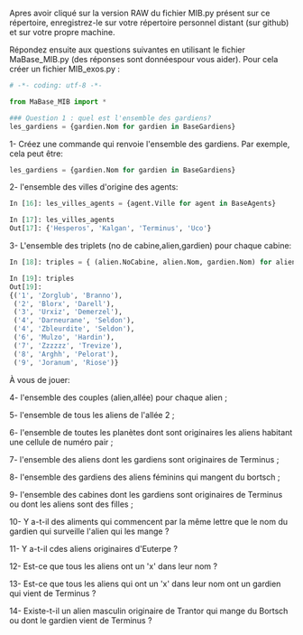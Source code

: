 Apres avoir cliqué sur la version RAW du fichier MIB.py présent sur ce répertoire, enregistrez-le sur votre répertoire personnel distant (sur github) et sur votre propre machine. 

Répondez ensuite aux questions suivantes en utilisant le fichier MaBase_MIB.py (des réponses sont donnéespour vous aider).
Pour cela créer un fichier MIB_exos.py :

```python
# -*- coding: utf-8 -*-

from MaBase_MIB import *

### Question 1 : quel est l'ensemble des gardiens?
les_gardiens = {gardien.Nom for gardien in BaseGardiens}

```

1- Créez une commande qui renvoie l'ensemble des gardiens. Par exemple, cela peut être:

```python
les_gardiens = {gardien.Nom for gardien in BaseGardiens}
```
2- l'ensemble des villes d'origine des agents:

```python
In [16]: les_villes_agents = {agent.Ville for agent in BaseAgents}

In [17]: les_villes_agents
Out[17]: {'Hesperos', 'Kalgan', 'Terminus', 'Uco'}
```

3- L'ensemble des triplets (no de cabine,alien,gardien) pour chaque cabine:

```python
In [18]: triples = { (alien.NoCabine, alien.Nom, gardien.Nom) for alien in BaseAliens  for gardien in BaseGardiens if gardien.NoCabine == alien.NoCabine}

In [19]: triples
Out[19]: 
{('1', 'Zorglub', 'Branno'),
 ('2', 'Blorx', 'Darell'),
 ('3', 'Urxiz', 'Demerzel'),
 ('4', 'Darneurane', 'Seldon'),
 ('4', 'Zbleurdite', 'Seldon'),
 ('6', 'Mulzo', 'Hardin'),
 ('7', 'Zzzzzz', 'Trevize'),
 ('8', 'Arghh', 'Pelorat'),
 ('9', 'Joranum', 'Riose')}
```
À vous de jouer:

4- l'ensemble des couples (alien,allée) pour chaque alien ;

5- l'ensemble de tous les aliens de l'allée 2 ;

6- l'ensemble de toutes les planètes dont sont originaires les aliens habitant une cellule de numéro pair ;

7- l'ensemble des aliens dont les gardiens sont originaires de Terminus ;

8- l'ensemble des gardiens des aliens féminins qui mangent du bortsch ;

9- l'ensemble des cabines dont les gardiens sont originaires de Terminus ou dont les aliens sont des filles ;

10- Y a-t-il des aliments qui commencent par la même lettre que le nom du gardien qui surveille l'alien qui les mange ?

11- Y a-t-il cdes aliens originaires d'Euterpe ?

12- Est-ce que tous les aliens ont un 'x' dans leur nom ?

13- Est-ce que tous les aliens qui ont un 'x' dans leur nom ont un gardien qui vient de Terminus ?

14- Existe-t-il un alien masculin originaire de Trantor qui mange du Bortsch ou dont le gardien vient de Terminus ?
